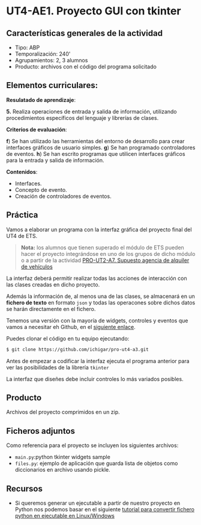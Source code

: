 # UT4-AE1. Proyecto GUI con tkinter
## Características generales de la actividad

* Tipo: ABP
* Temporalización: 240' 
* Agrupamientos: 2, 3 alumnos
* Producto: archivos con el código del programa solicitado

## Elementos curriculares:

**Resulatado de aprendizaje**:

**5.** Realiza operaciones de entrada y salida de información, utilizando procedimientos específicos del lenguaje y librerías de clases.

**Criterios de evaluación**:

**f**) Se han utilizado las herramientas del entorno de desarrollo para crear interfaces gráficos de usuario simples.
**g**) Se han programado controladores de eventos.
**h**) Se han escrito programas que utilicen interfaces gráficos para la entrada y salida de información.

**Contenidos**:

* Interfaces.
* Concepto de evento.
* Creación de controladores de eventos.

## Práctica

Vamos a elaborar un programa con la interfaz gráfica del proyecto final del UT4 de ETS.

>**Nota:** los alumnos que tienen superado el módulo de ETS pueden hacer el proyecto integrándose en uno de los grupos de dicho módulo o a partir de la actividad [PRO-UT2-A7. Supuesto agencia de alquiler de vehículos](/pfr4l0STReOUIjzUsQMkcQ)

La interfaz deberá permitir realizar todas las acciones de interacción con las clases creadas en dicho proyecto.

Además la información de, al menos una de las clases, se almacenará en un **fichero de texto** en formato `json` y todas las operacones sobre dichos datos se harán directamente en el fichero.

Tenemos una versión con la mayoría de widgets, controles y eventos que vamos a necesitar eh Github, en el [siguiente enlace](https://github.com/ichigar/pro-ut4-a3).


Puedes clonar el código en tu equipo ejecutando:

```bash
$ git clone https://github.com/ichigar/pro-ut4-a3.git
```
Antes de empezar a codificar la interfaz ejecuta el programa anterior para ver las posibilidades de la librería `tkinter`

La interfaz que diseñes debe incluir controles lo más variados posibles.


## Producto

Archivos del proyecto comprimidos en un zip.


## Ficheros adjuntos

Como referencia para el proyecto se incluyen los siguientes archivos:

* `main.py`:python tkinter widgets sample
* `files.py`: ejemplo de aplicación que guarda lista de objetos como diccionarios en archivo usando pickle.

## Recursos
* Si queremos generar un ejecutable a partir de nuestro proyecto en Python nos podemos basar en el siguiente [tutorial para convertir fichero python en ejecutable en Linux/Windows](https://towardsdatascience.com/how-to-easily-convert-a-python-script-to-an-executable-file-exe-4966e253c7e9)
